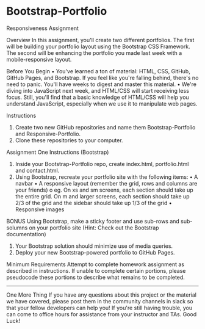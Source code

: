 # Bootstrap-Portfolio

Responsiveness Assignment

Overview
In this assignment, you'll create two different portfolios. The first will be building your portfolio layout using the Bootstrap CSS Framework. The second will be enhancing the portfolio you made last week with a mobile-responsive layout.

Before You Begin
•	You've learned a ton of material: HTML, CSS, GitHub, GitHub Pages, and Bootstrap. If you feel like you're falling behind, there's no need to panic. You'll have weeks to digest and master this material.
•	We're diving into JavaScript next week, and HTML/CSS will start receiving less focus. Still, you'll find that a basic knowledge of HTML/CSS will help you understand JavaScript, especially when we use it to manipulate web pages.

Instructions
1.	Create two new GitHub repositories and name them Bootstrap-Portfolio and Responsive-Portfolio.
2.	Clone these repositories to your computer.

Assignment One Instructions (Bootstrap)
1.	Inside your Bootstrap-Portfolio repo, create index.html, portfolio.html and contact.html.
2.	Using Bootstrap, recreate your portfolio site with the following items:
•	A navbar
•	A responsive layout (remember the grid, rows and columns are your friends)
o	eg. On xs and sm screens, each section should take up the entire grid. On m and larger screens, each section should take up 2/3 of the grid and the sidebar should take up 1/3 of the grid
•	Responsive images

BONUS Using Bootstrap, make a sticky footer and use sub-rows and sub-solumns on your portfolio site (Hint: Check out the Bootstrap documentation)
1.	Your Bootstrap solution should minimize use of media queries.
2.	Deploy your new Bootstrap-powered portfolio to GitHub Pages.

Minimum Requirements
Attempt to complete homework assignment as described in instructions. If unable to complete certain portions, please pseudocode these portions to describe what remains to be completed.
________________________________________

One More Thing
If you have any questions about this project or the material we have covered, please post them in the community channels in slack so that your fellow developers can help you! If you're still having trouble, you can come to office hours for assistance from your instructor and TAs.
Good Luck!
